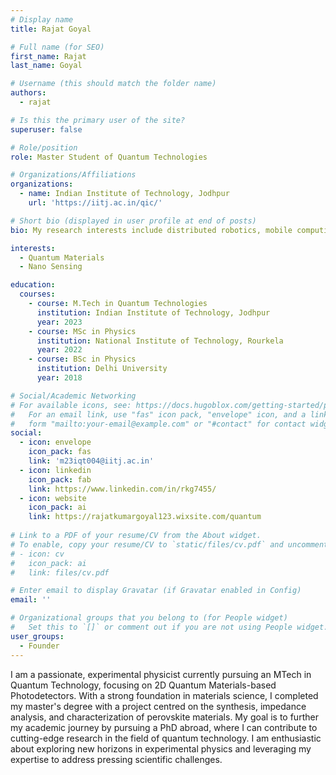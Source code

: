 ```yaml
---
# Display name
title: Rajat Goyal

# Full name (for SEO)
first_name: Rajat
last_name: Goyal

# Username (this should match the folder name)
authors:
  - rajat

# Is this the primary user of the site?
superuser: false

# Role/position
role: Master Student of Quantum Technologies

# Organizations/Affiliations
organizations:
  - name: Indian Institute of Technology, Jodhpur
    url: 'https://iitj.ac.in/qic/'

# Short bio (displayed in user profile at end of posts)
bio: My research interests include distributed robotics, mobile computing and programmable matter.

interests:
  - Quantum Materials
  - Nano Sensing

education:
  courses:
    - course: M.Tech in Quantum Technologies
      institution: Indian Institute of Technology, Jodhpur
      year: 2023
    - course: MSc in Physics
      institution: National Institute of Technology, Rourkela
      year: 2022
    - course: BSc in Physics
      institution: Delhi University
      year: 2018

# Social/Academic Networking
# For available icons, see: https://docs.hugoblox.com/getting-started/page-builder/#icons
#   For an email link, use "fas" icon pack, "envelope" icon, and a link in the
#   form "mailto:your-email@example.com" or "#contact" for contact widget.
social:
  - icon: envelope
    icon_pack: fas
    link: 'm23iqt004@iitj.ac.in'
  - icon: linkedin
    icon_pack: fab
    link: https://www.linkedin.com/in/rkg7455/
  - icon: website
    icon_pack: ai
    link: https://rajatkumargoyal123.wixsite.com/quantum
  
# Link to a PDF of your resume/CV from the About widget.
# To enable, copy your resume/CV to `static/files/cv.pdf` and uncomment the lines below.
# - icon: cv
#   icon_pack: ai
#   link: files/cv.pdf

# Enter email to display Gravatar (if Gravatar enabled in Config)
email: ''

# Organizational groups that you belong to (for People widget)
#   Set this to `[]` or comment out if you are not using People widget.
user_groups:
  - Founder
---
```


I am a passionate, experimental physicist currently pursuing an MTech in Quantum Technology, focusing on 2D Quantum Materials-based Photodetectors. With a strong foundation in materials science, I completed my master's degree with a project centred on the synthesis, impedance analysis, and characterization of perovskite materials. My goal is to further my academic journey by pursuing a PhD abroad, where I can contribute to cutting-edge research in the field of quantum technology. I am enthusiastic about exploring new horizons in experimental physics and leveraging my expertise to address pressing scientific challenges.
